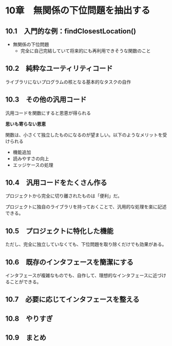 # 10章　無関係の下位問題を抽出する



## 10.1　入門的な例：findClosestLocation()

- 無関係の下位問題
  - 完全に自己完結していて将来的にも再利用できそうな関数のこと

## 10.2　純粋なユーティリティコード

ライブラリにないプログラムの核となる基本的なタスクの自作

## 10.3　その他の汎用コード

汎用コードを関数にすると恩恵が得られる

**思いも寄らない恩恵**

関数は、小さくて独立したものになるのが望ましい。以下のようなメリットを受けられる

- 機能追加
- 読みやすさの向上
- エッジケースの処理

## 10.4　汎用コードをたくさん作る

プロジェクトから完全に切り離されたものは「便利」だ。

プロジェクトに独自のライブラリを持っておくことで、汎用的な処理を楽に記述できる。

## 10.5　プロジェクトに特化した機能

ただし、完全に独立していなくても、下位問題を取り除くだけでも効果がある。

## 10.6　既存のインタフェースを簡潔にする

インタフェースが複雑なものでも、自作して、理想的なインタフェースに近づけることができる。

## 10.7　必要に応じてインタフェースを整える



## 10.8　やりすぎ

## 10.9　まとめ